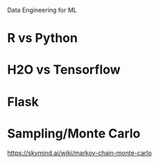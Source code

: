 Data Engineering for ML


# R vs Python


# H2O vs Tensorflow


# Flask



# Sampling/Monte Carlo

https://skymind.ai/wiki/markov-chain-monte-carlo
